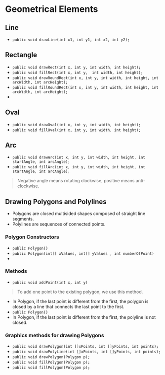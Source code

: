 # Geometrical Elements

## Line
- ```public void drawLine(int x1, int y1, int x2, int y2);```

## Rectangle
- ```public void drawRect(int x, int y, int width, int height);```
- ```public void fillRect(int x, int y,  int width, int height);```
- ```public void drawRoundRect(int x, int y, int width, int height, int arcWidth, int arcHeight);```
- ```public void fillRoundRect(int x, int y, int width, int height, int arcWidth, int arcHeight);```
- 
## Oval
- ```public void drawOval(int x, int y, int width, int height);```
- ```public void fillOval(int x, int y, int width, int height);```

## Arc
- ```public void drawArc(int x, int y, int width, int height, int startAngle, int arcAngle);```
- ```public void fillArc(int x, int y, int width, int height, int startAngle, int arcAngle);```

> Negative angle means rotating clockwise, positive means anti-clockwise.

## Drawing Polygons and Polylines

- Polygons are closed multisided shapes composed of straight line segments.
- Polylines are sequences of connected points.

### Polygon Constructors
- ```public Polygon()```
- ```public Polygon(int[] xValues, int[] yValues , int numberOfPoint)```
- 
### Methods
- ```public void addPoint(int x, int y)```
> To add one point to the existing polygon, we use this method.

- In Polygon, if the last point is different from the first, the polygon is closed by a line that connects the last point to the first.
- ```public Polygon()```
- In Polygon, if the last point is different from the first, the polyline is not closed.

### Graphics methods for drawing Polygons

- ```public void drawPolygon(int []xPoints, int []yPoints, int points);```
- ```public void drawPolyLine(int []xPoints, int []yPoints, int points);```
- ```public void drawPolygon(Polygon p);```
- ```public void fillPolygon(Polygon p);```
- ```public void fillPolygon(Polygon p);```